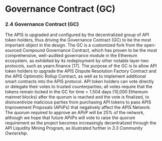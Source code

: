 # Governance Contract (GC)

### 2.4 Governance Contract (GC)

The APIS is upgraded and configured by the decentralized group of API token holders, thus driving the Governance Contract (GC) to be the most important object in the design. The GC is a customized fork from the open-sourced Compound Governance Contract, which has proven to be the most comprehensive, well-audited governance module in the Ethereum ecosystem, as exhibited by its redeployment by other notable layer-two protocols, such as yearn.finance \[17]. The purpose of the GC is to allow API token holders to upgrade the APIS Dispute Resolution Factory Contract and the APIS Optimistic Rollup Contract, as well as to implement additional smart contracts into the APIS protocol. API token holders can vote directly or delegate their votes to trusted counterparties; all votes require that the tokens remain locked in the GC for time = 1.504 days (10,000 Ethereum mainnet blocks) after the quorum is reached and the vote is finalized, to disincentivize malicious parties from purchasing API tokens to pass APIS Improvement Proposals (APiiPs) that negatively affect the APIS Network. The quorum required to approve an APiiP will be 25% of the network, although we hope that future APiiPs will vote to raise the quorum requirement as the project becomes increasingly decentralized through the API Liquidity Mining Program, as illustrated further in _3.3 Community Ownership_.

